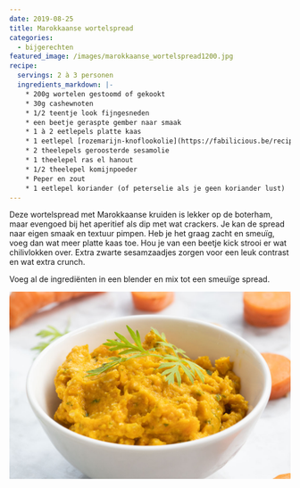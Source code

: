 ```yaml
---
date: 2019-08-25
title: Marokkaanse wortelspread
categories:
  - bijgerechten
featured_image: /images/marokkaanse_wortelspread1200.jpg
recipe:
  servings: 2 à 3 personen
  ingredients_markdown: |-
    * 200g wortelen gestoomd of gekookt
    * 30g cashewnoten
    * 1/2 teentje look fijngesneden
    * een beetje geraspte gember naar smaak
    * 1 à 2 eetlepels platte kaas
    * 1 eetlepel [rozemarijn-knoflookolie](https://fabilicious.be/recipes/hartigdivers/2018/09/28/rozemarijnolie/) of gewone olijfolie
    * 2 theelepels geroosterde sesamolie
    * 1 theelepel ras el hanout
    * 1/2 theelepel komijnpoeder
    * Peper en zout
    * 1 eetlepel koriander (of peterselie als je geen koriander lust)
---
```

Deze wortelspread met Marokkaanse kruiden is lekker op de boterham, maar evengoed bij het aperitief als dip met wat crackers.
Je kan de spread naar eigen smaak en textuur pimpen.
Heb je het graag zacht en smeuïg, voeg dan wat meer platte kaas toe.
Hou je van een beetje kick strooi er wat chilivlokken over.
Extra zwarte sesamzaadjes zorgen voor een leuk contrast en wat extra crunch.
<!--more-->

Voeg al de ingrediënten in een blender en mix tot een smeuïge spread.


![](/images/marokkaanse_wortelspreadV21200.jpg)

